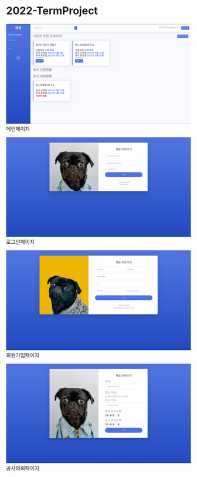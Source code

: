 # 2022-TermProject
![메인 페이지](./img/메인.png)
메인페이지

![로그인 페이지](./img/로그인페이지.png)
로그인페이지

![회원가입 페이지](./img/회원가입페이지.png)
회원가입페이지

![공사의뢰 페이지](./img/공사의뢰페이지.png)
공사의뢰페이지
